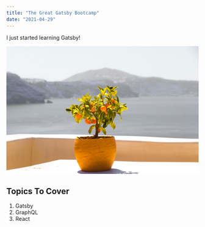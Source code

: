 ```yaml
---
title: "The Great Gatsby Bootcamp"
date: "2021-04-29"
---
```


I just started learning Gatsby!

![lemon tree](./lemonTree.jpg)


## Topics To Cover

1. Gatsby
2. GraphQL
3. React